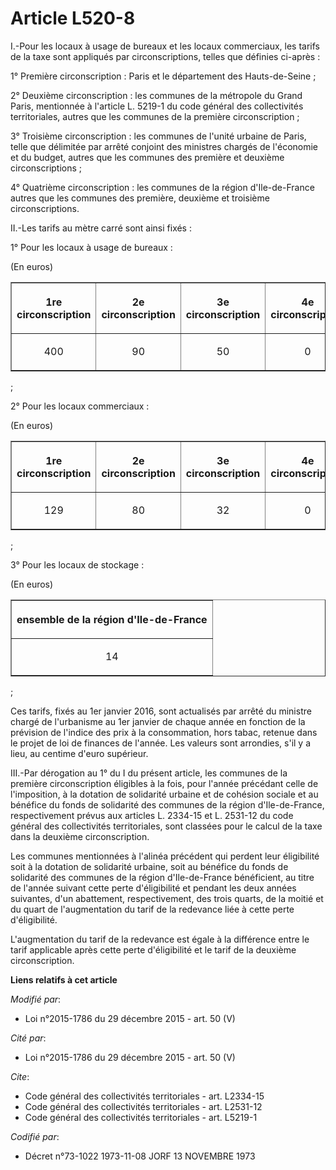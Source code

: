 # Article L520-8

I.-Pour les locaux à usage de bureaux et les locaux commerciaux, les  tarifs de la taxe sont appliqués par circonscriptions,
telles que  définies ci-après : 

1° Première circonscription : Paris et le département des Hauts-de-Seine ; 

2° Deuxième circonscription : les communes de la métropole du Grand  Paris, mentionnée à l'article L. 5219-1 du code général
des  collectivités territoriales, autres que les communes de la première  circonscription ; 

3° Troisième circonscription :  les communes de l'unité urbaine de Paris, telle que délimitée par arrêté  conjoint des
ministres chargés de l'économie et du budget, autres que  les communes des première et deuxième circonscriptions ; 

4° Quatrième circonscription : les communes de la région  d'Ile-de-France autres que les communes des première, deuxième et
troisième circonscriptions. 

II.-Les tarifs au mètre carré sont ainsi fixés : 

1° Pour les locaux à usage de bureaux : 

(En euros) 

<table border="1">
    <tbody>
      <tr>
        <th>

1re circonscription 

</th>
        <th>

2e circonscription 

</th>
        <th>

3e circonscription 

</th>
        <th>

4e circonscription 

</th>
      </tr>
      <tr>
        <td align="center">

400 

</td>
        <td align="center">

90 

</td>
        <td align="center">

50 

</td>
        <td align="center">

0 

</td>
      </tr>
    </tbody>
  </table>

; 

2° Pour les locaux commerciaux : 

(En euros) 

<table border="1">
    <tbody>
      <tr>
        <th>

1re circonscription 

</th>
        <th>

2e circonscription 

</th>
        <th>

3e circonscription 

</th>
        <th>

4e circonscription 

</th>
      </tr>
      <tr>
        <td align="center">

129 

</td>
        <td align="center">

80 

</td>
        <td align="center">

32 

</td>
        <td align="center">

0 

</td>
      </tr>
    </tbody>
  </table>

; 

3° Pour les locaux de stockage : 

(En euros) 

<table border="1">
    <tbody>
      <tr>
        <th>

ensemble de la région d'Ile-de-France 

</th>
      </tr>
      <tr>
        <td align="center">

14 

</td>
      </tr>
    </tbody>
  </table>

; 

Ces tarifs, fixés au 1er janvier 2016, sont actualisés par arrêté du  ministre chargé de l'urbanisme au 1er janvier de chaque
année en  fonction de la prévision de l'indice des prix à la consommation, hors  tabac, retenue dans le projet de loi de
finances de l'année. Les valeurs  sont arrondies, s'il y a lieu, au centime d'euro supérieur. 

III.-Par dérogation au 1° du I du présent article, les communes de la  première circonscription éligibles à la fois, pour
l'année précédant  celle de l'imposition, à la dotation de solidarité urbaine et de  cohésion sociale et au bénéfice du fonds
de solidarité des communes de  la région d'Ile-de-France, respectivement prévus aux articles L. 2334-15  et L. 2531-12 du
code général des collectivités territoriales, sont  classées pour le calcul de la taxe dans la deuxième circonscription. 

Les communes mentionnées à l'alinéa précédent qui perdent leur  éligibilité soit à la dotation de solidarité urbaine, soit au
bénéfice  du fonds de solidarité des communes de la région d'Ile-de-France  bénéficient, au titre de l'année suivant cette
perte d'éligibilité et  pendant les deux années suivantes, d'un abattement, respectivement, des  trois quarts, de la moitié
et du quart de l'augmentation du tarif de la  redevance liée à cette perte d'éligibilité. 

L'augmentation du tarif de la redevance est égale à la différence entre  le tarif applicable après cette perte d'éligibilité
et le tarif de la  deuxième circonscription.

**Liens relatifs à cet article**

_Modifié par_:

  - Loi n°2015-1786 du 29 décembre 2015 - art. 50 (V)

_Cité par_:

  - Loi n°2015-1786 du 29 décembre 2015 - art. 50 (V)

_Cite_:

  - Code général des collectivités territoriales - art. L2334-15
  - Code général des collectivités territoriales - art. L2531-12
  - Code général des collectivités territoriales - art. L5219-1

_Codifié par_:

  - Décret n°73-1022 1973-11-08 JORF 13 NOVEMBRE 1973
